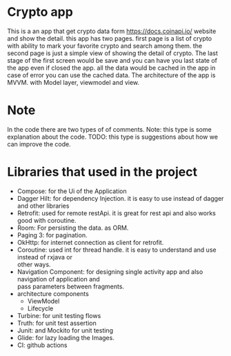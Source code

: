 # Crypto app
This is a an app that get crypto data form https://docs.coinapi.io/ website and show the detail.
this app has two pages. first page is a list of crypto with ability to mark your favorite crypto and search among them.
the second page is just a simple view of showing the detail of crypto.
The last stage of the first screen would be save and you can have you last state of the app even if closed the app.
all the data would be cached in the app in case of error you can use the cached data.
The architecture of the app is MVVM. with Model layer, viewmodel and view.

# Note
In the code there are two types of of comments.
Note: this type is some explanation about the code.
TODO: this type is suggestions about how we can improve the code.

# Libraries that used in the project
* Compose: for the Ui of the Application
* Dagger Hilt: for dependency Injection. it is easy to use instead of dagger and other libraries
* Retrofit: used for remote restApi. it is great for rest api and also works good with coroutine.
* Room: For persisting the data. as ORM.
* Paging 3: for pagination.
* OkHttp: for internet connection as client for retrofit.
* Coroutine: used int for thread handle. it is easy to understand and use instead of rxjava or  
  other ways.
* Navigation Component: for designing single activity app and also navigation of application and  
  pass parameters between fragments.
* architecture components
    * ViewModel
    * Lifecycle
* Turbine: for unit testing flows
* Truth: for unit test assertion
* Junit: and Mockito for unit testing
* Glide: for lazy loading the Images.
* CI: github actions